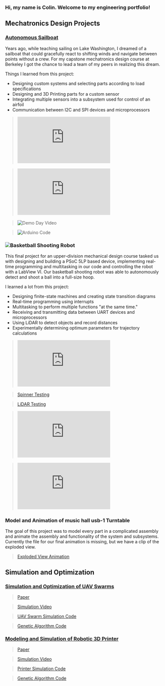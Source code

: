 ### Hi, my name is Colin. Welcome to my engineering portfolio!

## Mechatronics Design Projects

### [Autonomous Sailboat](https://github.com/cacton77/Autonomous-Sailboat)

Years ago, while teaching sailing on Lake Washington, I dreamed of a sailboat that could gracefully react to shifting winds and navigate between points without a crew. For my capstone mechatronics design course at Berkeley I got the chance to lead a team of my peers in realizing this dream.

Things I learned from this project:

* Designing custom systems and selecting parts according to load specifications
* Designing and 3D Printing parts for a custom sensor
* Integrating multiple sensors into a subsystem used for control of an airfoil
* Communication between I2C and SPI devices and microprocessors

> ![Full Assembly](https://github.com/cacton77/Autonomous-Sailboat/blob/main/autonomous_sailboat_assembly.stl)

> ![Anemometer](https://github.com/cacton77/Autonomous-Sailboat/blob/main/anemometer.stl)

> ![Demo Day Video](https://www.youtube.com/watch?v=Hydo_2GYRXk&feature=youtu.be)

> ![Arduino Code](https://github.com/cacton77/Autonomous-Sailboat/blob/main/Full_Sail/Full_Sail.ino)

### ![Basketball Shooting Robot](https://github.com/cacton77/Basketball-Shooting-Robot)

This final project for an upper-division mechanical design course tasked us with designing and building a PSoC 5LP based device, implementing real-time programming and multitasking in our code and controlling the robot with a LabView VI. Our basketball shooting robot was able to autonomously detect and shoot a ball into a full-size hoop.

I learned a lot from this project:

* Designing finite-state machines and creating state transition diagrams
* Real-time programming using interrupts
* Multitasking to perform multiple functions "at the same time."
* Receiving and transmitting data between UART devices and microprocessors
* Using LiDAR to detect objects and record distances
* Experimentally determining optimum parameters for trajectory calculations

> ![Final Presentation](https://github.com/cacton77/Basketball-Shooting-Robot/blob/main/FinalPresentation.pdf)

> [Spinner Testing](https://youtu.be/g3NIpQnpwTU)

> [LiDAR Testing](https://youtu.be/31K-31oZflY)

> ![State Transition Diagram](https://github.com/cacton77/Basketball-Shooting-Robot/blob/main/StateTransitionDiagram.pdf)

> ![PSoC Code](https://github.com/cacton77/Basketball-Shooting-Robot/blob/main/PSoCCodeFinal.pdf)

### Model and Animation of music hall usb-1 Turntable

The goal of this project was to model every part in a complicated assembly and animate the assembly and functionality of the system and subsystems. Currently the file for our final animation is missing, but we have a clip of the exploded view.

> [Exploded View Animation](https://youtu.be/tV0QhufL92Y)

## Simulation and Optimization

### [Simulation and Optimization of UAV Swarms](https://github.com/cacton77/Modeling-and-Optimization-of-UAV-Swarms)

> [Paper](https://github.com/cacton77/Modeling-and-Optimization-of-UAV-Swarms/blob/main/ActonProject2.pdf)

> [Simulation Video](https://github.com/cacton77/Modeling-and-Optimization-of-UAV-Swarms/blob/main/FinalSim.gif)

> [UAV Swarm Simulation Code](https://github.com/cacton77/Modeling-and-Optimization-of-UAV-Swarms/blob/main/swarmSim2.m)

> [Genetic Algorithm Code](https://github.com/cacton77/Modeling-and-Optimization-of-UAV-Swarms/blob/main/Script1.m)

### [Modeling and Simulation of Robotic 3D Printer](https://github.com/cacton77/Modeling-and-Simulation-of-Robotic-3D-Printer)

> [Paper](https://github.com/cacton77/Modeling-and-Simulation-of-Robotic-3D-Printer/blob/main/Project_3_Report.pdf)

> [Simulation Video](https://github.com/cacton77/Modeling-and-Simulation-of-Robotic-3D-Printer/blob/main/1ElFieldOn.gif)

> [Printer Simulation Code](https://github.com/cacton77/Modeling-and-Simulation-of-Robotic-3D-Printer/blob/main/roboPrinterSim.m)

> [Genetic Algorithm Code](https://github.com/cacton77/Modeling-and-Simulation-of-Robotic-3D-Printer/blob/main/script1.m)

<!--
**cacton77/cacton77** is a ✨ _special_ ✨ repository because its `README.md` (this file) appears on your GitHub profile.

Here are some ideas to get you started:

- 🔭 I’m currently working on ...
- 🌱 I’m currently learning ...
- 👯 I’m looking to collaborate on ...
- 🤔 I’m looking for help with ...
- 💬 Ask me about ...
- 📫 How to reach me: ...
- 😄 Pronouns: ...
- ⚡ Fun fact: ...
-->
